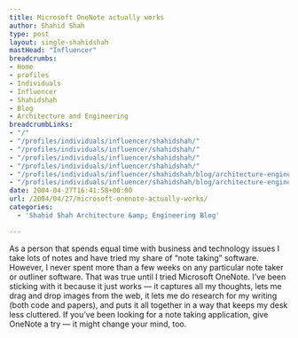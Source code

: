 ```yaml
---
title: Microsoft OneNote actually works
author: Shahid Shah
type: post
layout: single-shahidshah
mastHead: "Influencer"
breadcrumbs:
- Home
- profiles
- Individuals
- Influencer
- Shahidshah
- Blog
- Architecture and Engineering
breadcrumbLinks:
- "/"
- "/profiles/individuals/influencer/shahidshah/"
- "/profiles/individuals/influencer/shahidshah/"
- "/profiles/individuals/influencer/shahidshah/"
- "/profiles/individuals/influencer/shahidshah/"
- "/profiles/individuals/influencer/shahidshah/blog/architecture-engineering/"
- "/profiles/individuals/influencer/shahidshah/blog/architecture-engineering/"
date: 2004-04-27T16:41:58+00:00
url: /2004/04/27/microsoft-onenote-actually-works/
categories:
  - 'Shahid Shah Architecture &amp; Engineering Blog'

---
```

As a person that spends equal time with business and technology issues I take lots of notes and have tried my share of &#8220;note taking&#8221; software. However, I never spent more than a few weeks on any particular note taker or outliner software. That was true until I tried Microsoft OneNote. I&#8217;ve been sticking with it because it just works &#8212; it captures all my thoughts, lets me drag and drop images from the web, it lets me do research for my writing (both code and papers), and puts it all together in a way that keeps my desk less cluttered. If you&#8217;ve been looking for a note taking application, give OneNote a try &#8212; it might change your mind, too.